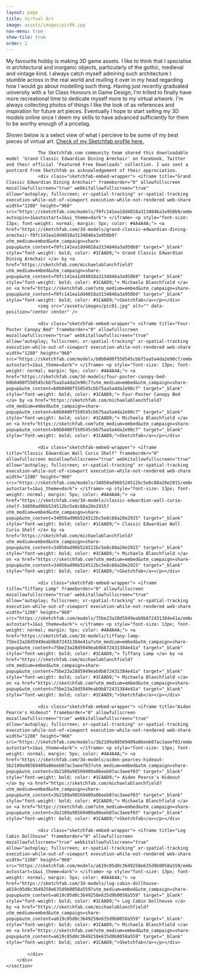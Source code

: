 ```yaml
---
layout: page
title: Virtual Art
image: assets/images/pic06.jpg
nav-menu: true
show-tile: true
order: 2
---
```


<!-- Main -->
<div id="main">


<!-- One -->
<section id="one">
	<div class="inner">
		<p>
		My favourite hobby is making 3D game assets. I like to think that I specialise in architectural and inorganic objects, particularly of the gothic, medieval and vintage kind. I always catch myself admiring such architecture I stumble across in the real world and mulling it over in my head regarding how I would go about modelling such thing. Having just recently graduated university with a 1st Class Honours in Game Design, I'm trilled to finally have more recreational time to dedicate myself more to my virtual artwork. I'm always collecting photos of things I like the look of as references and inspiration for future art pieces. Eventually I hope to start selling my 3D models online once I deem my skills to have advanced sufficiently for them to be worthy enough of a pricetag.
		</p>
		<p>
		Shown below is a select view of what I percieve to be some of my best pieces of virtual art. <a href="https://sketchfab.com/michaelablanchfield/models">Check of my Sketchfab profile here.</a>
		</p>
	</div>
</section>

<!-- Two -->
<section id="two" class="spotlights">
	<section>
		<div class="content">
			<div class="inner">
				
				The Sketchfab.com community team shared this downloadable model 'Grand Classic Edwardian Dining Armchair' on Facebook, Twitter and their official ‘Featured Free Downloads’ collection. I was sent a postcard from Sketchfab as acknowledgement of their appreciation.
				<div class="sketchfab-embed-wrapper"> <iframe title="Grand Classic Edwardian Dining Armchair" frameborder="0" allowfullscreen mozallowfullscreen="true" webkitallowfullscreen="true" allow="autoplay; fullscreen; xr-spatial-tracking" xr-spatial-tracking execution-while-out-of-viewport execution-while-not-rendered web-share width="1280" height="960" src="https://sketchfab.com/models/f0fc141ea1dd4018a3134846a3a950b9/embed?autospin=1&autostart=1&ui_theme=dark"> </iframe> <p style="font-size: 13px; font-weight: normal; margin: 5px; color: #4A4A4A;"> <a href="https://sketchfab.com/3d-models/grand-classic-edwardian-dining-armchair-f0fc141ea1dd4018a3134846a3a950b9?utm_medium=embed&utm_campaign=share-popup&utm_content=f0fc141ea1dd4018a3134846a3a950b9" target="_blank" style="font-weight: bold; color: #1CAAD9;"> Grand Classic Edwardian Dining Armchair </a> by <a href="https://sketchfab.com/michaelablanchfield?utm_medium=embed&utm_campaign=share-popup&utm_content=f0fc141ea1dd4018a3134846a3a950b9" target="_blank" style="font-weight: bold; color: #1CAAD9;"> Michaela Blanchfield </a> on <a href="https://sketchfab.com?utm_medium=embed&utm_campaign=share-popup&utm_content=f0fc141ea1dd4018a3134846a3a950b9" target="_blank" style="font-weight: bold; color: #1CAAD9;">Sketchfab</a></p></div>
				<img src="/assets/images/pic01.jpg" alt="" data-position="center center" />
				
				<div class="sketchfab-embed-wrapper"> <iframe title="Four-Poster Canopy Bed" frameborder="0" allowfullscreen mozallowfullscreen="true" webkitallowfullscreen="true" allow="autoplay; fullscreen; xr-spatial-tracking" xr-spatial-tracking execution-while-out-of-viewport execution-while-not-rendered web-share width="1280" height="960" src="https://sketchfab.com/models/b0b0400f550545cbb75aa5a4da2e90c7/embed?autostart=1&ui_theme=dark"> </iframe> <p style="font-size: 13px; font-weight: normal; margin: 5px; color: #4A4A4A;"> <a href="https://sketchfab.com/3d-models/four-poster-canopy-bed-b0b0400f550545cbb75aa5a4da2e90c7?utm_medium=embed&utm_campaign=share-popup&utm_content=b0b0400f550545cbb75aa5a4da2e90c7" target="_blank" style="font-weight: bold; color: #1CAAD9;"> Four-Poster Canopy Bed </a> by <a href="https://sketchfab.com/michaelablanchfield?utm_medium=embed&utm_campaign=share-popup&utm_content=b0b0400f550545cbb75aa5a4da2e90c7" target="_blank" style="font-weight: bold; color: #1CAAD9;"> Michaela Blanchfield </a> on <a href="https://sketchfab.com?utm_medium=embed&utm_campaign=share-popup&utm_content=b0b0400f550545cbb75aa5a4da2e90c7" target="_blank" style="font-weight: bold; color: #1CAAD9;">Sketchfab</a></p></div>
				
				<div class="sketchfab-embed-wrapper"> <iframe title="Classic Edwardian Wall Curio Shelf" frameborder="0" allowfullscreen mozallowfullscreen="true" webkitallowfullscreen="true" allow="autoplay; fullscreen; xr-spatial-tracking" xr-spatial-tracking execution-while-out-of-viewport execution-while-not-rendered web-share width="1280" height="960" src="https://sketchfab.com/models/34050ad96b524512bc5e8c88a20e2915/embed?autostart=1&ui_theme=dark"> </iframe> <p style="font-size: 13px; font-weight: normal; margin: 5px; color: #4A4A4A;"> <a href="https://sketchfab.com/3d-models/classic-edwardian-wall-curio-shelf-34050ad96b524512bc5e8c88a20e2915?utm_medium=embed&utm_campaign=share-popup&utm_content=34050ad96b524512bc5e8c88a20e2915" target="_blank" style="font-weight: bold; color: #1CAAD9;"> Classic Edwardian Wall Curio Shelf </a> by <a href="https://sketchfab.com/michaelablanchfield?utm_medium=embed&utm_campaign=share-popup&utm_content=34050ad96b524512bc5e8c88a20e2915" target="_blank" style="font-weight: bold; color: #1CAAD9;"> Michaela Blanchfield </a> on <a href="https://sketchfab.com?utm_medium=embed&utm_campaign=share-popup&utm_content=34050ad96b524512bc5e8c88a20e2915" target="_blank" style="font-weight: bold; color: #1CAAD9;">Sketchfab</a></p></div>
				
				<div class="sketchfab-embed-wrapper"> <iframe title="Tiffany Lamp" frameborder="0" allowfullscreen mozallowfullscreen="true" webkitallowfullscreen="true" allow="autoplay; fullscreen; xr-spatial-tracking" xr-spatial-tracking execution-while-out-of-viewport execution-while-not-rendered web-share width="1280" height="960" src="https://sketchfab.com/models/75be23a28d5949eab9b872431384e41a/embed?autostart=1&ui_theme=dark"> </iframe> <p style="font-size: 13px; font-weight: normal; margin: 5px; color: #4A4A4A;"> <a href="https://sketchfab.com/3d-models/tiffany-lamp-75be23a28d5949eab9b872431384e41a?utm_medium=embed&utm_campaign=share-popup&utm_content=75be23a28d5949eab9b872431384e41a" target="_blank" style="font-weight: bold; color: #1CAAD9;"> Tiffany Lamp </a> by <a href="https://sketchfab.com/michaelablanchfield?utm_medium=embed&utm_campaign=share-popup&utm_content=75be23a28d5949eab9b872431384e41a" target="_blank" style="font-weight: bold; color: #1CAAD9;"> Michaela Blanchfield </a> on <a href="https://sketchfab.com?utm_medium=embed&utm_campaign=share-popup&utm_content=75be23a28d5949eab9b872431384e41a" target="_blank" style="font-weight: bold; color: #1CAAD9;">Sketchfab</a></p></div>
				
				<div class="sketchfab-embed-wrapper"> <iframe title="Aiden Pearce's Hideout" frameborder="0" allowfullscreen mozallowfullscreen="true" webkitallowfullscreen="true" allow="autoplay; fullscreen; xr-spatial-tracking" xr-spatial-tracking execution-while-out-of-viewport execution-while-not-rendered web-share width="1280" height="960" src="https://sketchfab.com/models/3b2109a98569409a86eeb07ac3aeef03/embed?autostart=1&ui_theme=dark"> </iframe> <p style="font-size: 13px; font-weight: normal; margin: 5px; color: #4A4A4A;"> <a href="https://sketchfab.com/3d-models/aiden-pearces-hideout-3b2109a98569409a86eeb07ac3aeef03?utm_medium=embed&utm_campaign=share-popup&utm_content=3b2109a98569409a86eeb07ac3aeef03" target="_blank" style="font-weight: bold; color: #1CAAD9;"> Aiden Pearce's Hideout </a> by <a href="https://sketchfab.com/michaelablanchfield?utm_medium=embed&utm_campaign=share-popup&utm_content=3b2109a98569409a86eeb07ac3aeef03" target="_blank" style="font-weight: bold; color: #1CAAD9;"> Michaela Blanchfield </a> on <a href="https://sketchfab.com?utm_medium=embed&utm_campaign=share-popup&utm_content=3b2109a98569409a86eeb07ac3aeef03" target="_blank" style="font-weight: bold; color: #1CAAD9;">Sketchfab</a></p></div>
				
				<div class="sketchfab-embed-wrapper"> <iframe title="Log Cabin Dollhouse" frameborder="0" allowfullscreen mozallowfullscreen="true" webkitallowfullscreen="true" allow="autoplay; fullscreen; xr-spatial-tracking" xr-spatial-tracking execution-while-out-of-viewport execution-while-not-rendered web-share width="1280" height="960" src="https://sketchfab.com/models/a619c05d0c3649258e635d9b0058a559/embed?autostart=1&ui_theme=dark"> </iframe> <p style="font-size: 13px; font-weight: normal; margin: 5px; color: #4A4A4A;"> <a href="https://sketchfab.com/3d-models/log-cabin-dollhouse-a619c05d0c3649258e635d9b0058a559?utm_medium=embed&utm_campaign=share-popup&utm_content=a619c05d0c3649258e635d9b0058a559" target="_blank" style="font-weight: bold; color: #1CAAD9;"> Log Cabin Dollhouse </a> by <a href="https://sketchfab.com/michaelablanchfield?utm_medium=embed&utm_campaign=share-popup&utm_content=a619c05d0c3649258e635d9b0058a559" target="_blank" style="font-weight: bold; color: #1CAAD9;"> Michaela Blanchfield </a> on <a href="https://sketchfab.com?utm_medium=embed&utm_campaign=share-popup&utm_content=a619c05d0c3649258e635d9b0058a559" target="_blank" style="font-weight: bold; color: #1CAAD9;">Sketchfab</a></p></div>
				
			</div>
		</div>
	</section>	
</section>
</div>




